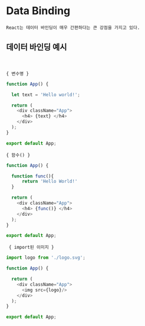 # Data Binding
    React는 데이터 바인딩이 매우 간편하다는 큰 강점을 가지고 있다.

## 데이터 바인딩 예시

<br>

`{ 변수명 }`

```js
function App() {

  let text = 'Hello world!';

  return (
    <div className="App">
      <h4> {text} </h4>
    </div>
  );
}

export default App;
```

`{ 함수() }`
```js
function App() {

  function func(){
      return 'Hello World!'
  } 

  return (
    <div className="App">
      <h4> {func()} </h4>
    </div>
  );
}

export default App;
```

` { import된 이미지 }`
```js
import logo from './logo.svg';

function App() {

  return (
    <div className="App">
      <img src={logo}/>
    </div>
  );
}

export default App;

```